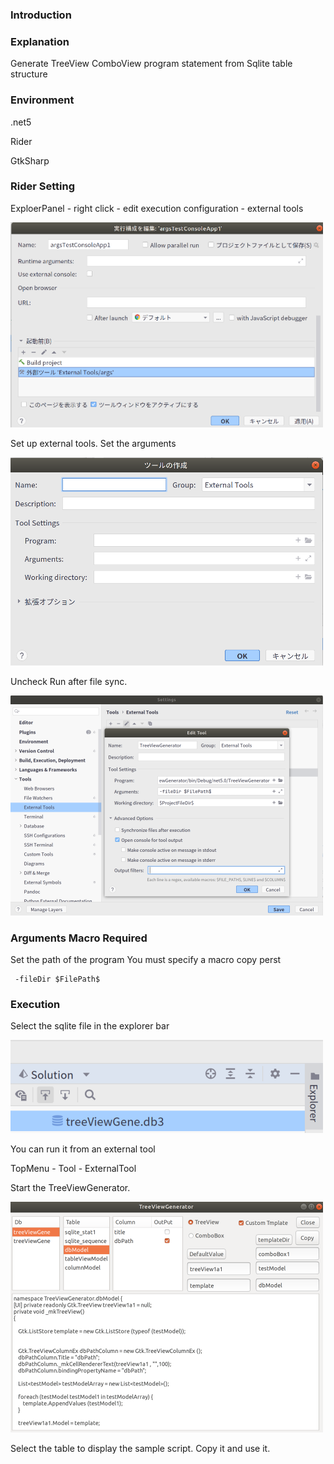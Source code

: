 ### Introduction

### Explanation

Generate TreeView ComboView program statement from Sqlite table structure
### Environment
.net5

Rider

GtkSharp

### Rider Setting
ExploerPanel - right click - edit execution configuration - external tools

![alt text](./readMe/1.png)

Set up external tools. Set the arguments

![alt text](./readMe/3.png)

Uncheck Run after file sync.

![alt text](./readMe/5.png)

### Arguments Macro Required

Set the path of the program
You must specify a macro
copy perst

```
 -fileDir $FilePath$
```

### Execution

Select the sqlite file in the explorer bar

![alt text](./readMe/7.png)


You can run it from an external tool

TopMenu - Tool - ExternalTool


Start the TreeViewGenerator.

![alt text](./readMe/6.png)

Select the table to display the sample script.
Copy it and use it.